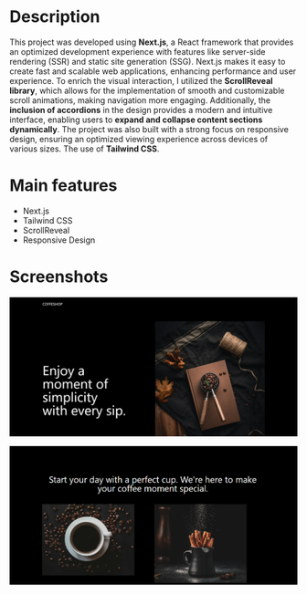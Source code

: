 # Description

This project was developed using **Next.js**, a React framework that provides an optimized development experience with features like server-side rendering (SSR) and static site generation (SSG). Next.js makes it easy to create fast and scalable web applications, enhancing performance and user experience. To enrich the visual interaction, I utilized the **ScrollReveal library**, which allows for the implementation of smooth and customizable scroll animations, making navigation more engaging. Additionally, the **inclusion of accordions** in the design provides a modern and intuitive interface, enabling users to **expand and collapse content sections dynamically**. The project was also built with a strong focus on responsive design, ensuring an optimized viewing experience across devices of various sizes. The use of **Tailwind CSS**.

# Main features
- Next.js
- Tailwind CSS
- ScrollReveal
- Responsive Design

# Screenshots
![Screenshot](./screenshot/img1.PNG)

![Screenshot](./screenshot/img2.PNG)
